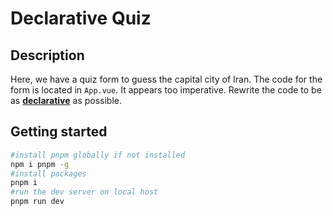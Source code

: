 # Declarative Quiz

## Description

Here, we have a quiz form to guess the capital city of Iran. The code for the form is located in `App.vue`. It appears too imperative. Rewrite the code to be as <ins>**declarative**</ins> as possible.

## Getting started
```bash
#install pnpm globally if not installed
npm i pnpm -g
#install packages
pnpm i 
#run the dev server on local host
pnpm run dev
```
